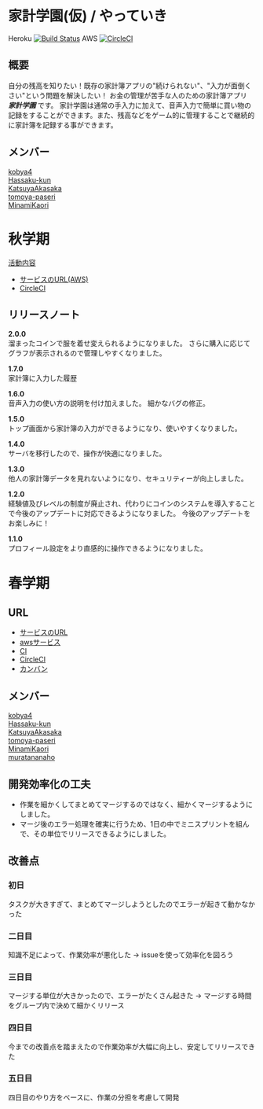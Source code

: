 # 家計学園(仮) / やっていき  
Heroku [![Build Status](https://travis-ci.org/enpitut2017/kakei_gakuen.svg?branch=master)](https://travis-ci.org/enpitut2017/kakei_gakuen)
AWS [![CircleCI](https://circleci.com/gh/enpitut2017/kakei_gakuen/tree/master.svg?style=svg)](https://circleci.com/gh/enpitut2017/kakei_gakuen/tree/master)

## 概要
自分の残高を知りたい！既存の家計簿アプリの"続けられない"、"入力が面倒くさい"という問題を解決したい！
お金の管理が苦手な人のための家計簿アプリ ***家計学園*** です。
家計学園は通常の手入力に加えて、音声入力で簡単に買い物の記録をすることができます。また、残高などをゲーム的に管理することで継続的に家計簿を記録する事ができます。

## メンバー
[kobya4](https://github.com/kobya4)  
[Hassaku-kun](https://github.com/Hassaku-kun)  
[KatsuyaAkasaka](https://github.com/KatsuyaAkasaka)  
[tomoya-paseri](https://github.com/tomoya-paseri)  
[MinamiKaori](https://github.com/MinamiKaori)

# 秋学期

[活動内容](https://docs.google.com/presentation/d/1phSu8RyCM7EW4UvbenHvB6Iw4dSVXNC7gjnAFmQxGgo/edit?usp=sharing)
* [サービスのURL(AWS)](https://kakeigakuen.xyz/)
* [CircleCI](https://circleci.com/gh/enpitut2017/kakei_gakuen/)

## リリースノート
**2.0.0**  
溜まったコインで服を着せ変えられるようになりました。
さらに購入に応じてグラフが表示されるので管理しやすくなりました。

**1.7.0**  
家計簿に入力した履歴

**1.6.0**  
音声入力の使い方の説明を付け加えました。
細かなバグの修正。

**1.5.0**  
トップ画面から家計簿の入力ができるようになり、使いやすくなりました。

**1.4.0**  
サーバを移行したので、操作が快適になりました。

**1.3.0**  
他人の家計簿データを見れないようになり、セキュリティーが向上しました。

**1.2.0**  
経験値及びレベルの制度が廃止され、代わりにコインのシステムを導入することで今後のアップデートに対応できるようになりました。
今後のアップデートをお楽しみに！

**1.1.0**  
プロフィール設定をより直感的に操作できるようになりました。

# 春学期

## URL
* [サービスのURL](https://nameless-springs-98046.herokuapp.com/)
* [awsサービス](https://kakeigakuen.xyz/)
* [CI](https://travis-ci.org/enpitut2017/kakei_gakuen)
* [CircleCI](https://circleci.com/gh/enpitut2017/kakei_gakuen/)
* [カンバン](https://docs.google.com/spreadsheets/d/1gxHxn2aOs5fLqaxsvO0xVdqmIt4NJ-eUuDMCbEAsSuU/edit?usp=sharing)
## メンバー
[kobya4](https://github.com/kobya4)  
[Hassaku-kun](https://github.com/Hassaku-kun)  
[KatsuyaAkasaka](https://github.com/KatsuyaAkasaka)  
[tomoya-paseri](https://github.com/tomoya-paseri)  
[MinamiKaori](https://github.com/MinamiKaori)   
[muratananaho](https://github.com/muratananaho)  

## 開発効率化の工夫
- 作業を細かくしてまとめてマージするのではなく、細かくマージするようにしました。
- マージ後のエラー処理を確実に行うため、1日の中でミニスプリントを組んで、その単位でリリースできるようにしました。

## 改善点
### 初日
タスクが大きすぎて、まとめてマージしようとしたのでエラーが起きて動かなかった

### 二日目
知識不足によって、作業効率が悪化した
→ issueを使って効率化を図ろう

### 三日目
マージする単位が大きかったので、エラーがたくさん起きた
→ マージする時間をグループ内で決めて細かくリリース

### 四日目
今までの改善点を踏まえたので作業効率が大幅に向上し、安定してリリースできた

### 五日目
四日目のやり方をベースに、作業の分担を考慮して開発
